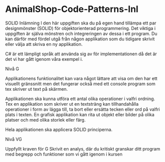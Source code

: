# AnimalShop-Code-Patterns-Inl

SOLID Inlämning
I den här uppgiften ska du på egen hand tillämpa ett par designmönster (SOLID) för objektorienterad programmering. Det viktiga i uppgiften är själva mönstren och integreringen av dessa i ett program. Du kan därför med fördel utgå från någon applikation som du tidigare skrivit eller välja att skriva en ny applikation.

C# är ett lämpligt språk att använda sig av för implementationen då det är det vi har gått igenom våra exempel i.

Nivå G

Applikationens funktionalitet kan vara något lättare att visa om den har ett visuellt gränssnitt men det fungerar också med ett console program som tex skriver ut text på skärmen.

Applikationen ska kunna utföra ett antal olika operationer i valfri ordning. Tex en applikation som skriver ut en textsträng kan tillhandahålla operationer i form av lägga till, ta bort eller ersätta tecken eller ord på valfri plats i texten. En grafisk applikation kan rita ut objekt eller bilder på olika platser och med olika storlek eller färg.

Hela applikationen ska applicera SOLID principerna.

Nivå VG

Uppfyllt kraven för G
Skrivit en analys, där du kritiskt granskar ditt program med begrepp och funktioner som vi gått igenom i kursen
